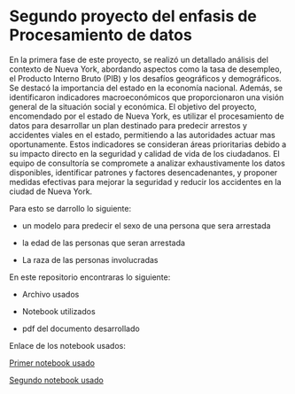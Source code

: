 # Segundo proyecto del enfasis de Procesamiento de datos

En la primera fase de este proyecto, se realizó un detallado análisis del contexto de Nueva York, abordando aspectos como la tasa de desempleo, el Producto Interno Bruto (PIB) y los desafíos geográficos y demográficos. Se destacó la importancia del estado en la economía nacional. Además, se identificaron indicadores macroeconómicos que proporcionaron una visión general de la situación social y económica. El objetivo del proyecto, encomendado por el estado de Nueva York, es utilizar el procesamiento de datos para desarrollar un plan destinado para predecir arrestos y accidentes viales en el estado, permitiendo a las autoridades actuar mas oportunamente. Estos indicadores se consideran áreas prioritarias debido a su impacto directo en la seguridad y calidad de vida de los ciudadanos. El equipo de consultoría se compromete a analizar exhaustivamente los datos disponibles, identificar patrones y factores desencadenantes, y proponer medidas efectivas para mejorar la seguridad y reducir los accidentes en la ciudad de Nueva York.

Para esto se darrollo lo siguiente:
- un modelo para predecir el sexo de una persona que sera arrestada

- la edad de las personas que seran arrestada

- La raza de las personas involucradas

En este repositorio encontraras lo siguiente:
- Archivo usados

- Notebook utilizados

- pdf del documento desarrollado

Enlace de los notebook usados:

[Primer notebook usado](https://databricks-prod-cloudfront.cloud.databricks.com/public/4027ec902e239c93eaaa8714f173bcfc/731912106978746/1453925161163014/2243309592478441/latest.html)



[Segundo notebook usado](https://colab.research.google.com/drive/1xMht47XncZ9bz9Z9WQppfWLGbWinpDMu?usp=sharing)
